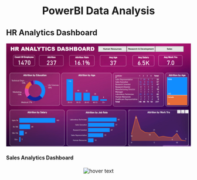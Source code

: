 <h1 style="text-align:center" >PowerBI Data Analysis</h1>

<h2>HR Analytics Dashboard</h2>
<p align="center">
  <img src="HR Analytics.png" width="" title="hover text">
</p>

<h4>Sales Analytics Dashboard</h4>
<p align="center">  
  <img src="Super-Store Sales Dashboard.png" width="" title="hover text">
</p>

